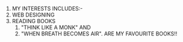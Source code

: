 1. MY INTERESTS INCLUDES:-
2. WEB DESIGNING
3. READING BOOKS
   1. "THINK LIKE A MONK" AND
   2. "WHEN BREATH BECOMES AIR". ARE MY FAVOURITE BOOKS!!
